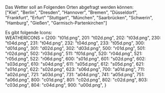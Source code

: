 Das Wetter soll an Folgenden Orten abgefragt werden können:   
["Kiel", "Berlin", "Dresden", "Hannover", "Bremen", "Düsseldorf", "Frankfurt", "Erfurt" "Stuttgart",
             "München",
             "Saarbrücken", "Schwerin", "Hamburg", "Gießen", "Garmisch-Partenkirchen"]
             
Es gibt folgende Icons:   
WEATHERICONS = {200: "t01d.png",
                201: "t02d.png",
                202: "t03d.png",
                230: "t04d.png",
                231: "t04d.png",
                232: "t04d.png",
                233: "t05d.png",
                300: "d01d.png",
                301: "d02d.png",
                302: "d03d.png",
                500: "r01d.png",
                501: "r02d.png",
                502: "r03d.png",
                511: "f01d.png",
                520: "r04d.png",
                521: "r05d.png",
                522: "r06d.png",
                600: "s01d.png",
                601: "s02d.png",
                602: "s03d.png",
                610: "s04d.png",
                611: "s05d.png",
                612: "s05d.png",
                621: "s01d.png",
                622: "s02d.png",
                623: "s06d.png",
                700: "a01d.png",
                711: "a02d.png",
                721: "a03d.png",
                731: "a04d.png",
                741: "a05d.png",
                751: "a06d.png",
                800: "c01d.png",
                801: "c02d.png",
                802: "c02d.png",
                803: "c03d.png",
                804: "c04d.png",
                900: "u00d.png",
                }
        